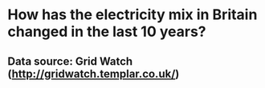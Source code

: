 # How has the electricity mix in Britain changed in the last 10 years?
## Data source: Grid Watch (http://gridwatch.templar.co.uk/)
